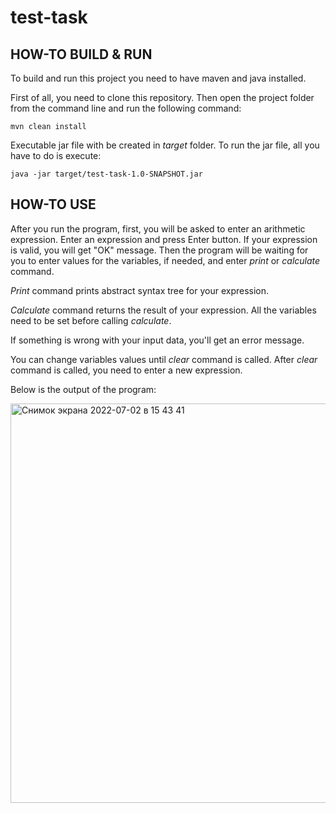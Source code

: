 # test-task
## HOW-TO BUILD & RUN

To build and run this project you need to have maven and java installed. 

First of all, you need to clone this repository. Then open the project folder from the command line and run the following command:
```
mvn clean install
```
Executable jar file with be created in *target* folder. To run the jar file, all you have to do is execute:
```
java -jar target/test-task-1.0-SNAPSHOT.jar
```


## HOW-TO USE
After you run the program, first, you will be asked to enter an arithmetic expression. Enter an expression and press Enter button.
If your expression is valid, you will get "OK" message.
Then the program will be waiting for you to enter values for the variables, if needed, and enter *print* or *calculate* command.

*Print* command prints abstract syntax tree for your expression.

*Calculate* command returns the result of your expression. All the variables need to be set before calling *calculate*.

If something is wrong with your input data, you'll get an error message.

You can change variables values until *clear* command is called. After *clear* command is called, you need to enter a new expression.

Below is the output of the program:

<img width="639" alt="Снимок экрана 2022-07-02 в 15 43 41" src="https://user-images.githubusercontent.com/25694552/177001249-c4736467-fd92-4127-ba43-65d9e309a7e0.png">
